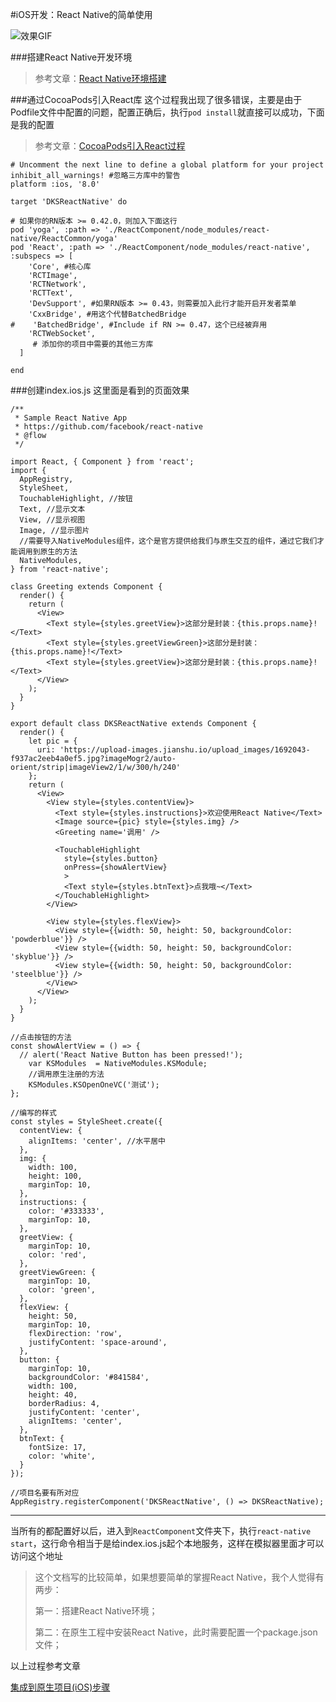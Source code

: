 #iOS开发：React Native的简单使用

![效果GIF](http://uee.me/Pc8f)

###搭建React Native开发环境
>参考文章：[React Native环境搭建](https://reactnative.cn/docs/0.51/getting-started.html#content)

###通过CocoaPods引入React库
这个过程我出现了很多错误，主要是由于Podfile文件中配置的问题，配置正确后，执行`pod install`就直接可以成功，下面是我的配置

>参考文章：[CocoaPods引入React过程](https://reactnative.cn/docs/0.51/integration-with-existing-apps.html#content)

```
# Uncomment the next line to define a global platform for your project
inhibit_all_warnings! #忽略三方库中的警告
platform :ios, '8.0'

target 'DKSReactNative' do

# 如果你的RN版本 >= 0.42.0，则加入下面这行
pod 'yoga', :path => './ReactComponent/node_modules/react-native/ReactCommon/yoga'
pod 'React', :path => './ReactComponent/node_modules/react-native', :subspecs => [
    'Core', #核心库
    'RCTImage',
    'RCTNetwork',
    'RCTText',
    'DevSupport', #如果RN版本 >= 0.43，则需要加入此行才能开启开发者菜单
    'CxxBridge', #用这个代替BatchedBridge
#    'BatchedBridge', #Include if RN >= 0.47，这个已经被弃用
    'RCTWebSocket',
     # 添加你的项目中需要的其他三方库
  ]

end
```
###创建index.ios.js
这里面是看到的页面效果

```
/**
 * Sample React Native App
 * https://github.com/facebook/react-native
 * @flow
 */

import React, { Component } from 'react';
import {
  AppRegistry,
  StyleSheet, 
  TouchableHighlight, //按钮
  Text, //显示文本
  View, //显示视图
  Image, //显示图片
  //需要导入NativeModules组件，这个是官方提供给我们与原生交互的组件，通过它我们才能调用到原生的方法
  NativeModules,
} from 'react-native';

class Greeting extends Component {
  render() {
    return (
      <View>
        <Text style={styles.greetView}>这部分是封装：{this.props.name}!</Text>
        <Text style={styles.greetViewGreen}>这部分是封装：{this.props.name}!</Text>
        <Text style={styles.greetView}>这部分是封装：{this.props.name}!</Text>
      </View>
    );
  }
}

export default class DKSReactNative extends Component {
  render() {
    let pic = {
      uri: 'https://upload-images.jianshu.io/upload_images/1692043-f937ac2eeb4a0ef5.jpg?imageMogr2/auto-orient/strip|imageView2/1/w/300/h/240'
    };
    return (
      <View>
        <View style={styles.contentView}>
          <Text style={styles.instructions}>欢迎使用React Native</Text>
          <Image source={pic} style={styles.img} />
          <Greeting name='调用' />

          <TouchableHighlight 
            style={styles.button}
            onPress={showAlertView}
            >
            <Text style={styles.btnText}>点我哦~</Text>
          </TouchableHighlight>
        </View>

        <View style={styles.flexView}>
          <View style={{width: 50, height: 50, backgroundColor: 'powderblue'}} />
          <View style={{width: 50, height: 50, backgroundColor: 'skyblue'}} />
          <View style={{width: 50, height: 50, backgroundColor: 'steelblue'}} />
        </View>
      </View>
    );
  }
}

//点击按钮的方法
const showAlertView = () => {
  // alert('React Native Button has been pressed!');
    var KSModules  = NativeModules.KSModule;
    //调用原生注册的方法
    KSModules.KSOpenOneVC('测试');
};

//编写的样式
const styles = StyleSheet.create({
  contentView: {
    alignItems: 'center', //水平居中
  },
  img: {
    width: 100,
    height: 100,
    marginTop: 10,
  },
  instructions: {
    color: '#333333',
    marginTop: 10,
  },
  greetView: {
    marginTop: 10,
    color: 'red',
  },
  greetViewGreen: {
    marginTop: 10,
    color: 'green',
  },
  flexView: {
    height: 50, 
    marginTop: 10,
    flexDirection: 'row', 
    justifyContent: 'space-around',
  },
  button: {
    marginTop: 10,
    backgroundColor: '#841584',
    width: 100,
    height: 40,
    borderRadius: 4,
    justifyContent: 'center',
    alignItems: 'center',
  },
  btnText: {
    fontSize: 17,
    color: 'white',
  }
});

//项目名要有所对应
AppRegistry.registerComponent('DKSReactNative', () => DKSReactNative);
```

***

当所有的都配置好以后，进入到`ReactComponent`文件夹下，执行`react-native start`，这行命令相当于是给index.ios.js起个本地服务，这样在模拟器里面才可以访问这个地址

>这个文档写的比较简单，如果想要简单的掌握React Native，我个人觉得有两步：
>
>第一：搭建React Native环境；
>
>第二：在原生工程中安装React Native，此时需要配置一个package.json文件；

以上过程参考文章

[集成到原生项目(iOS)步骤](https://www.jianshu.com/p/3dc9d70a790f)
